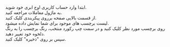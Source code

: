 <p>ابتدا وارد حساب کاربری اوج ابری خود شوید.&nbsp;<br>به ماژول معاملات مراجعه کنید.&nbsp;<br>از قسمت بالایی صفحه برروی پیکربندی کلیک کنید.&nbsp;<br>لیست برچسب های موجود برای شما نمایش داده میشود.&nbsp;<br>روی برچسب مورد نظر کلیک کنید و در سمت چپ رکورد منتخب، رنگ برچسب را به رنگ دلخوه خود تغییر دهید.<br>سپس بر روی "ذخیره" کلیک کنید.</p>
